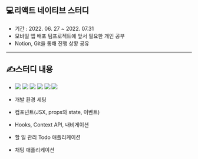 ## 💻리액트 네이티브 스터디
+ 기간 : 2022. 06. 27 ~ 2022. 07.31
+ 모바일 앱 배포 팀프로젝트에 앞서 필요한 개인 공부
+ Notion, Git을 통해 진행 상황 공유
***
## ✍️스터디 내용
+ <img src="https://img.shields.io/badge/React Native-61DAFB?style=flat-square&logo=React&logoColor=black"/>
  <img src="https://img.shields.io/badge/Expo-000000?style=flat-square&logo=Expo&logoColor=white"/>
  <img src="https://img.shields.io/badge/Firebase-FFCA28?style=flat-square&logo=firebase&logoColor=black"/>
  <img src="https://img.shields.io/badge/Node.js-339933?style=flat-square&logo=Node.js&logoColor=white"/>
  <img src="https://img.shields.io/badge/Xcode-147EFB?style=flat-square&logo=Xcode&logoColor=white"/>
  <img src="https://img.shields.io/badge/Visual Studio Code-007ACC?style=flat-square&logo=Visual Studio Code&logoColor=white"/>
  
+ 개발 환경 세팅
+ 컴포넌트(JSX, props와 state, 이벤트)
+ Hooks, Context API, 내비게이션
+ 할 일 관리 Todo 애플리케이션
+ 채팅 애플리케이션

